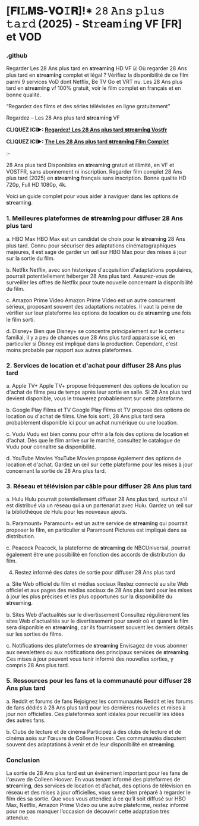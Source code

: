 # [𝐅𝐈𝙻𝐌𝐒-𝐕𝐎𝙸𝐑]!* 𝟸𝟾 𝙰𝚗𝚜 𝚙𝚕𝚞𝚜 𝚝𝚊𝚛𝚍 (2025) - St𝚛eam𝚒ng VF [FR] et VOD

### .github

Regarder Les 28 Ans plus tard en 𝐬t𝐫e𝐚m𝐢n𝐠 HD VF ☑ Où regarder 28 Ans plus tard en 𝐬t𝐫e𝐚m𝐢n𝐠 complet et légal ? Vérifiez la disponibilité de ce film parmi 9 services VoD dont Netflix, Be TV Go et VRT nu.
Les 28 Ans plus tard en 𝐬t𝐫e𝐚m𝐢n𝐠 vf 100% gratuit, voir le film complet en français et en bonne qualité.

“Regardez des films et des séries télévisées en ligne gratuitement”

Regardez – Les 28 Ans plus tard 𝐬t𝐫e𝐚m𝐢n𝐠 VF

**CLIQUEZ ICI►: [Regardez! Les 28 Ans plus tard 𝐬t𝐫e𝐚m𝐢n𝐠 Vostfr](https://tinyurl.com/nhd376jw)**

**CLIQUEZ ICI►: [The Les 28 Ans plus tard 𝐬t𝐫e𝐚m𝐢n𝐠 Film Complet](https://tinyurl.com/nhd376jw)**

:-

28 Ans plus tard Disponibles en 𝐬t𝐫e𝐚m𝐢n𝐠 gratuit et illimité, en VF et VOSTFR, sans abonnement ni inscription. Regarder film complet 28 Ans plus tard (2025) en 𝐬t𝐫e𝐚m𝐢n𝐠 français sans inscription. Bonne qualite HD 720p, Full HD 1080p, 4k.

Voici un guide complet pour vous aider à naviguer dans les options de 𝐬t𝐫e𝐚m𝐢n𝐠.

### 1. Meilleures plateformes de 𝐬t𝐫e𝐚m𝐢n𝐠 pour diffuser 28 Ans plus tard

a. HBO Max
HBO Max est un candidat de choix pour le 𝐬t𝐫e𝐚m𝐢n𝐠 28 Ans plus tard. Connu pour sécuriser des adaptations cinématographiques majeures, il est sage de garder un œil sur HBO Max pour des mises à jour sur la sortie du film.

b. Netflix
Netflix, avec son historique d'acquisition d'adaptations populaires, pourrait potentiellement héberger 28 Ans plus tard. Assurez-vous de surveiller les offres de Netflix pour toute nouvelle concernant la disponibilité du film.

c. Amazon Prime Video
Amazon Prime Video est un autre concurrent sérieux, proposant souvent des adaptations notables. Il vaut la peine de vérifier sur leur plateforme les options de location ou de 𝐬t𝐫e𝐚m𝐢n𝐠 une fois le film sorti.

d. Disney+
Bien que Disney+ se concentre principalement sur le contenu familial, il y a peu de chances que 28 Ans plus tard apparaisse ici, en particulier si Disney est impliqué dans la production. Cependant, c'est moins probable par rapport aux autres plateformes.

### 2. Services de location et d'achat pour diffuser 28 Ans plus tard

a. Apple TV+
Apple TV+ propose fréquemment des options de location ou d'achat de films peu de temps après leur sortie en salle. Si 28 Ans plus tard devient disponible, vous le trouverez probablement sur cette plateforme.

b. Google Play Films et TV
Google Play Films et TV propose des options de location ou d'achat de films. Une fois sorti, 28 Ans plus tard sera probablement disponible ici pour un achat numérique ou une location.

c. Vudu
Vudu est bien connu pour offrir à la fois des options de location et d'achat. Dès que le film arrive sur le marché, consultez le catalogue de Vudu pour connaître sa disponibilité.

d. YouTube Movies
YouTube Movies propose également des options de location et d'achat. Gardez un œil sur cette plateforme pour les mises à jour concernant la sortie de 28 Ans plus tard.

### 3. Réseau et télévision par câble pour diffuser 28 Ans plus tard

a. Hulu
Hulu pourrait potentiellement diffuser 28 Ans plus tard, surtout s'il est distribué via un réseau qui a un partenariat avec Hulu. Gardez un œil sur la bibliothèque de Hulu pour les nouveaux ajouts.

b. Paramount+
Paramount+ est un autre service de 𝐬t𝐫e𝐚m𝐢n𝐠 qui pourrait proposer le film, en particulier si Paramount Pictures est impliqué dans sa distribution.

c. Peacock
Peacock, la plateforme de 𝐬t𝐫e𝐚m𝐢n𝐠 de NBCUniversal, pourrait également être une possibilité en fonction des accords de distribution du film.

4. Restez informé des dates de sortie pour diffuser 28 Ans plus tard

a. Site Web officiel du film et médias sociaux
Restez connecté au site Web officiel et aux pages des médias sociaux de 28 Ans plus tard pour les mises à jour les plus précises et les plus opportunes sur la disponibilité du 𝐬t𝐫e𝐚m𝐢n𝐠.

b. Sites Web d'actualités sur le divertissement
Consultez régulièrement les sites Web d'actualités sur le divertissement pour savoir où et quand le film sera disponible en 𝐬t𝐫e𝐚m𝐢n𝐠, car ils fournissent souvent les derniers détails sur les sorties de films.

c. Notifications des plateformes de 𝐬t𝐫e𝐚m𝐢n𝐠
Envisagez de vous abonner aux newsletters ou aux notifications des principaux services de 𝐬t𝐫e𝐚m𝐢n𝐠. Ces mises à jour peuvent vous tenir informé des nouvelles sorties, y compris 28 Ans plus tard.

### 5. Ressources pour les fans et la communauté pour diffuser 28 Ans plus tard

a. Reddit et forums de fans
Rejoignez les communautés Reddit et les forums de fans dédiés à 28 Ans plus tard pour les dernières nouvelles et mises à jour non officielles. Ces plateformes sont idéales pour recueillir les idées des autres fans.

b. Clubs de lecture et de cinéma
Participez à des clubs de lecture et de cinéma axés sur l'œuvre de Colleen Hoover. Ces communautés discutent souvent des adaptations à venir et de leur disponibilité en 𝐬t𝐫e𝐚m𝐢n𝐠.

### Conclusion
La sortie de 28 Ans plus tard est un événement important pour les fans de l'œuvre de Colleen Hoover. En vous tenant informé des plateformes de 𝐬t𝐫e𝐚m𝐢n𝐠, des services de location et d’achat, des options de télévision en réseau et des mises à jour officielles, vous serez bien préparé à regarder le film dès sa sortie. Que vous vous attendiez à ce qu’il soit diffusé sur HBO Max, Netflix, Amazon Prime Video ou une autre plateforme, restez informé pour ne pas manquer l’occasion de découvrir cette adaptation très attendue.
